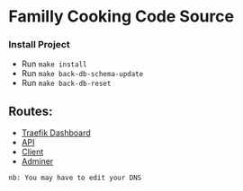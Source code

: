 # Familly Cooking Code Source

### Install Project
- Run `make install`
- Run `make back-db-schema-update`
- Run `make back-db-reset`

## Routes: 

* [Traefik Dashboard]()
* [API](https://api.localhost)
* [Client](https://localhost)
* [Adminer](https://adminer.localhost/)

```tips
nb: You may have to edit your DNS
```
